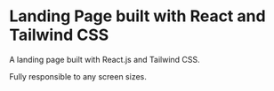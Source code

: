 # Landing Page built with React and Tailwind CSS

A landing page built with React.js and Tailwind CSS.

Fully responsible to any screen sizes.